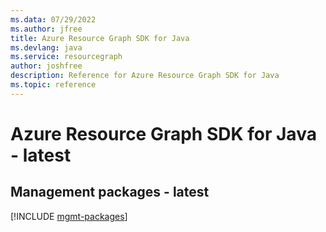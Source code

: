```yaml
---
ms.data: 07/29/2022
ms.author: jfree
title: Azure Resource Graph SDK for Java
ms.devlang: java
ms.service: resourcegraph
author: joshfree
description: Reference for Azure Resource Graph SDK for Java
ms.topic: reference
---
```

# Azure Resource Graph SDK for Java - latest

## Management packages - latest
[!INCLUDE [mgmt-packages](resource-graph-mgmt-index.md)]